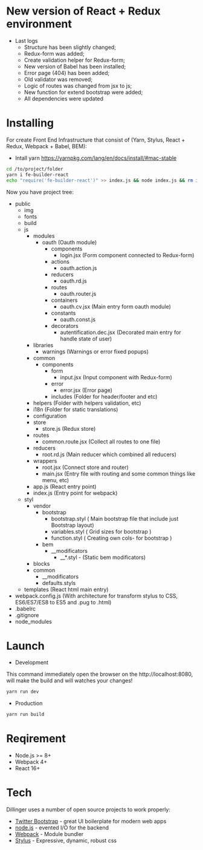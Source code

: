 # New version of React + Redux environment

- Last logs
    * Structure has been slightly changed;
    * Redux-form was added;
    * Create validation helper for Redux-form;
    * New version of Babel has been installed;
    * Error page (404) has been added;
    * Old validator was removed;
    * Logic of routes was changed from jsx to js;
    * New function for extend bootstrap were added;
    * All dependencies were updated

# Installing
For create Front End Infrastructure that consist of (Yarn, Stylus, React + Redux, Webpack + Babel, BEM):

- Intall yarn https://yarnpkg.com/lang/en/docs/install/#mac-stable

```sh
cd /to/project/folder
yarn i fe-builder-react
echo "require('fe-builder-react')" >> index.js && node index.js && rm index.js
```

Now you have project tree:
- public
    - img
    - fonts
    - build
    - js
        - modules
            - oauth (Oauth module)
                - components
                    - login.jsx (Form component connected to Redux-form)
                - actions
                    - oauth.action.js
                - reducers
                    - oauth.rd.js
                - routes
                    - oauth.router.js
                - containers
                    - oauth.cv.jsx (Main entry form oauth module)
                - constants
                    - oauth.const.js
                - decorators
                    - autentification.dec.jsx (Decorated main entry for handle state of user)
        - libraries
            - warnings (Warnings or error fixed popups)
        - common
            - components
                - form
                    - input.jsx (Input component with Redux-form)
                - error
                    - error.jsx (Error page)
                - includes (Folder for header/footer and etc)
        - helpers (Folder with helpers validation, etc)
        - i18n (Folder for static translations)
        - configuration
        - store
            - store.js (Redux store)
        - routes
            - common.route.jsx (Collect all routes to one file)
        - reducers
            - root.rd.js (Main reducer which combined all reducers)
        - wrappers
            - root.jsx (Connect store and router)
            - main.jsx (Entry file with routing and some common things like menu, etc)
        - app.js (React entry point)
        - index.js (Entry point for webpack)
    - styl
        - vendor
          - bootstrap
            - bootstrap.styl ( Main bootstrap file that include just Bootstrap layout)
            - variables.styl ( Grid sizes for bootstrap )
            - function.styl ( Creating own cols- for bootstrap )
          - bem
            - \_\_modificators
                - \_\_\*.styl - (Static  bem modificators)
        - blocks
        - common
            - \_\_modificators
            - defaults.styls
    - templates (React html main entry)
- webpack.config.js (With architecture for transform stylus to CSS, ES6/ES7/ES8 to ES5 and .pug to .html)
- .babelrc
- .gitignore
- node_modules

# Launch

- Development

This command immediately open the browser on the http://localhost:8080, will make the build and will watches your changes!

```sh
yarn run dev
```

- Production

```sh
yarn run build
```

# Reqirement

- Node.js >= 8+
- Webpack 4+
- React 16+


# Tech

Dillinger uses a number of open source projects to work properly:

* [Twitter Bootstrap] - great UI boilerplate for modern web apps
* [node.js] - evented I/O for the backend
* [Webpack] - Module bundler
* [Stylus] - Expressive, dynamic, robust css

[//]: # (These are reference links used in the body of this note and get stripped out when the markdown processor does its job. There is no need to format nicely because it shouldn't be seen. Thanks SO - http://stackoverflow.com/questions/4823468/store-comments-in-markdown-syntax)


   [dill]: <https://github.com/joemccann/dillinger>
   [git-repo-url]: <https://github.com/joemccann/dillinger.git>
   [john gruber]: <http://daringfireball.net>
   [df1]: <http://daringfireball.net/projects/markdown/>
   [markdown-it]: <https://github.com/markdown-it/markdown-it>
   [Ace Editor]: <http://ace.ajax.org>
   [node.js]: <http://nodejs.org>
   [Twitter Bootstrap]: <http://twitter.github.com/bootstrap/>
   [jQuery]: <http://jquery.com>
   [@tjholowaychuk]: <http://twitter.com/tjholowaychuk>
   [express]: <http://expressjs.com>
   [AngularJS]: <http://angularjs.org>
   [Webpack]: <https://webpack.github.io/>
   [Stylus]: <http://stylus-lang.com/>
